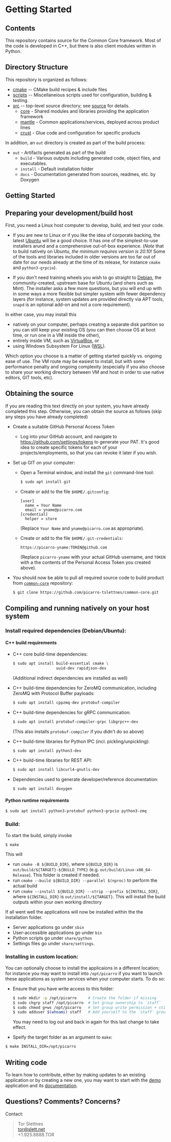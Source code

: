 Getting Started
===============

Contents
--------

This repository contains source for the Common Core framework. Most of the code is developed in C++, but there is also client modules written in Python.

Directory Structure
-------------------

This repository is organized as follows:

* [cmake](cmake) -- CMake build recipes & include files
* [scripts](scripts) -- Miscellaneious scripts used for configuration, building & testing.
* [src](src) -- top-level source directory; see [source](src/README.md) for details.
  * [core](src/core) - Shared modules and libraries providing the application framework
  * [mantle](src/mantle) - Common applications/services, deployed across product lines
  * [crust](src/crust) - Glue code and configuration for specific products

In addition, an `out` directory is created as part of the build process:

* `out` - Artifacts generated as part of the build
  * `build` - Various outputs including generated code, object files, and executables.
  * `install` - Default installation folder
  * `docs` - Documentation generated from sources, readmes, etc. by Doxygen


Getting Started
---------------

## Preparing your development/build host

First, you need a Linux host computer to develop, build, and test your code.

* If you are new to Linux or if you like the idea of corporate backing, the latest [Ubuntu](https://ubuntu.com/download/desktop) will be a good choice. It has one of the simplest-to-use installers arund and a comprehensive out-of-box experience.  (*Note* that to build natively on Ubuntu, _the minimum requires version is 20.10!_ Some of the tools and libraries included in older versions are too far out of date for our needs already at the time of its release, for instance `cmake` and `python3-grpcio`).

* If you don't need training wheels you wish to go straight to [Debian](https://www.debian.org/), the community-created, upstream base for Ubuntu (and ohers such as Mint). The installer asks a few more questions, but you will end up with in some ways a more flexible but simpler system with fewer dependency layers (for instance, system updates are provided directly via APT tools, `snapd` is an optional add-on and not a core requirement).

In either case, you may install this
* natively on your computer, perhaps creating a separate disk partition so you can still keep your existing OS (you can then choose OS at boot time, or run one in a VM inside the other),
* entirely inside VM, such as [VirtualBox](https://www.virtualbox.org/), or
* using Windows Subsystem For Linux ([WSL](https://docs.microsoft.com/en-us/windows/wsl/)).

Which option you choose is a matter of getting started quickly vs. ongoing ease of use.  The VM route may be easiest to install, but with some performance penalty and ongoing complexity (especially if you also choose to share your working directory between VM and host in order to use native editors, GIT tools, etc).

## Obtaining the source

If you are reading this text directly on your system, you have already completed this step. Otherwise, you can obtain the source as follows (skip any steps you have already completed)

* Create a suitable GitHub Personal Access Token

  * Log into your GitHub account, and navigate to https://github.com/settings/tokens to generate your PAT. It's good idea to create specific tokens for each of your projects/employments, so that you can revoke it later if you wish.

* Set up GIT on your computer:
  * Open a Terminal window, and install the `git` command-line tool:

    ```bash
    $ sudo apt install git
    ```

  * Create or add to the file `$HOME/.gitconfig`:

    ```
    [user]
      name = Your Name
      email = yname@picarro.com
    [credential]
      helper = store
    ```

    (Replace `Your Name` and `yname@picarro.com` as appropriate).

  * Create or add to the file `$HOME/.git-credentials`:

    ```
    https://picarro-yname:TOKEN@github.com
    ```

    (Replace `picarro-yname` with your actual GitHub username, and `TOKEN`
    with a the contents of the Personal Access Token you created above).


* You should now be able to pull all required source code to build product from [`common-core`](https://github.com/picarro-tslettnes/common-core) repository:

    ```bash
    $ git clone https://github.com/picarro-tslettnes/common-core.git
    ```


## Compiling and running natively on your host system

### Install required dependencies (Debian/Ubuntu):

#### C++ build requirements

* C++ core build-time dependencies:

  ```bash
  $ sudo apt install build-essential cmake \
                     uuid-dev rapidjson-dev
  ```
  (Additional indirect dependencies are installed as well)

* C++ build-time dependencies for ZeroMQ communication, including
  ZeroMQ with Protocol Buffer payloads:

  ```bash
  $ sudo apt install cppzmq-dev protobuf-compiler
  ```

* C++ build-time dependencies for gRPC communication:

  ```bash
  $ sudo apt install protobuf-compiler-grpc libgrpc++-dev
  ```

  (This also installs `protobuf-compiler` if you didn't do so above)

* C++ build-time libraries for Python IPC (incl. pickling/unpickling):

  ```bash
  $ sudo apt install python3-dev
  ```

* C++ build-time libraries for REST API:

  ```bash
  $ sudo apt install libcurl4-gnutls-dev
  ```

* Dependencies used to generate developer/reference documentation:

   ```bash
   $ sudo apt install doxygen
   ```

#### Python runtime requirements

  ```bash
  $ sudo apt install python3-protobuf python3-grpcio python3-zmq
  ```


### Build:

To start the build, simply invoke

  ```bash
  $ make
  ```

This will
  * run `cmake -B ${BUILD_DIR}`, where `${BUILD_DIR}` is `out/build/${TARGET}-${BUiLD_TYPE}` (e.g. `out/build/Linux-x86_64-Release`). This folder is created if needed.
  * run `cmake --build ${BUILD_DIR} --parallel $(nproc)` to perform the actual build
  * run `cmake --install ${BUILD_DIR} --strip --prefix ${INSTALL_DIR}`, where `${INSTALL_DIR}` is `out/install/${TARGET}`.  This will install the build outputs within your own working directory


If all went well the applications will now be installed within the the installation folder.
  * Server applications go under `sbin`
  * User-accessible applications go under `bin`
  * Python scripts go under `share/python`
  * Settings files go under `share/settings`.


### Installing in custom location:

You can optionally choose to install the applicaions in a different location; for instance you may want to install into `/opt/picarro` if you want to launch these applications as system services when your computer starts.  To do so:

 * Ensure that you have write access to this folder:

   ```bash
   $ sudo mkdir -p /opt/picarro     # Create the folder if missing
   $ sudo chgrp staff /opt/picarro  # Set group ownership to `staff`
   $ sudo chmod g+ws /opt/picarro   # Set group write permission + sticky bits
   $ sudo adduser $(whoami) staff   # Add yourself to the `staff` group
   ```

   You may need to log out and back in again for this last change to take effect.


 * Speify the target folder as an argument to `make`:

  ```bash
  $ make INSTALL_DIR=/opt/picarro
  ```



## Writing code

To learn how to contribute, either by making updates to an existing application or by creating a new one, you may want to start with the [demo](src/mantle/apps/demo) application and its [documentation](src/mantle/apps/demo/README.md).



Questions? Comments? Concerns?
------------------------------

Contact:

> Tor Slettnes  
> tor@slett.net  
> +1.925.8888.TOR
